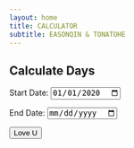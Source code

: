 ```yaml
---
layout: home
title: CALCULATOR
subtitle: EASONQIN & TONATOHE
---
```


## Calculate Days

<label for="startDate">Start Date:</label>
<input type="date" id="startDate" value="2020-01-01">

<label for="endDate">End Date:</label>
<input type="date" id="endDate">

<button onclick="calculateDays()">Love U</button>

<p id="result"></p>

<script>
  // 设置结束日期为今天
  var today = new Date();
  var day = today.getDate();
  var month = today.getMonth() + 1; // 注意月份是从0开始计数的，所以要加1
  var year = today.getFullYear();
  var formattedToday = year + '-' + (month < 10 ? '0' : '') + month + '-' + (day < 10 ? '0' : '') + day;

  document.getElementById('endDate').value = formattedToday;

  function calculateDays() {
    var startDate = new Date(document.getElementById('startDate').value);
    var endDate = new Date(document.getElementById('endDate').value);

    if (isNaN(startDate) || isNaN(endDate)) {
      alert('Please enter valid dates.');
      return;
    }

    var timeDiff = endDate - startDate;
    var daysDiff = Math.floor(timeDiff / (1000 * 60 * 60 * 24));

    document.getElementById('result').innerHTML = ' We have been in love for : ' + daysDiff + ' days ^_^';
  }
</script>
